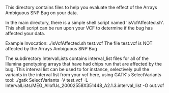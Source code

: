 This directory contains files to help you evaluate the effect of the Arrays Ambiguous SNP Bug on your data.

In the main directory, there is a simple shell script named 'isVcfAffected.sh'.
This shell script can be run upon your VCF to determine if the bug has affected your data.

Example Invocation:
./isVcfAffected.sh test.vcf 
The file test.vcf is NOT affected by the Arrays Ambiguous SNP Bug

The subdirectory IntervalLists contains interval_list files for all of the Illumina genotyping arrays that 
have had chips run that are affected by the bug.  This interval list can be used to for instance,
selectively pull the variants in the interval list from your vcf
here, using GATK's SelectVariants tool:
./gatk SelectVariants -V test.vcf -L IntervalLists/MEG_AllofUs_20002558X351448_A2.1.3.interval_list -O out.vcf
